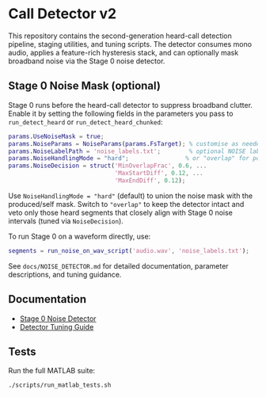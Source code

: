 # Call Detector v2

This repository contains the second-generation heard-call detection pipeline, staging utilities, and tuning scripts. The detector consumes mono audio, applies a feature-rich hysteresis stack, and can optionally mask broadband noise via the Stage 0 noise detector.

## Stage 0 Noise Mask (optional)

Stage 0 runs before the heard-call detector to suppress broadband clutter. Enable it by setting the following fields in the parameters you pass to `run_detect_heard` or `run_detect_heard_chunked`:

```matlab
params.UseNoiseMask = true;
params.NoiseParams = NoiseParams(params.FsTarget); % customise as needed
params.NoiseLabelPath = 'noise_labels.txt';        % optional NOISE labels (set "" to skip)
params.NoiseHandlingMode = "hard";                % or "overlap" for post-filtering
params.NoiseDecision = struct('MinOverlapFrac', 0.6, ...
                              'MaxStartDiff', 0.12, ...
                              'MaxEndDiff', 0.12);
```

Use `NoiseHandlingMode = "hard"` (default) to union the noise mask with the produced/self mask. Switch to `"overlap"` to keep the detector intact and veto only those heard segments that closely align with Stage 0 noise intervals (tuned via `NoiseDecision`).

To run Stage 0 on a waveform directly, use:

```matlab
segments = run_noise_on_wav_script('audio.wav', 'noise_labels.txt');
```

See `docs/NOISE_DETECTOR.md` for detailed documentation, parameter descriptions, and tuning guidance.

## Documentation

- [Stage 0 Noise Detector](docs/NOISE_DETECTOR.md)
- [Detector Tuning Guide](docs/detector_tuning.md)

## Tests

Run the full MATLAB suite:

```bash
./scripts/run_matlab_tests.sh
```
